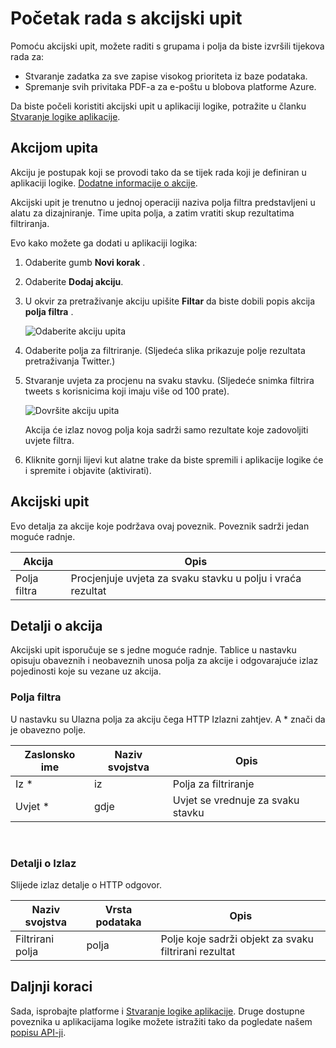 <properties
    pageTitle="Dodajte akciju upita u aplikacijama logike | Microsoft Azure"
    description="Pregled akcijski upit za izvođenje akcija kao što je filtar polja."
    services=""
    documentationCenter=""
    authors="jeffhollan"
    manager="erikre"
    editor=""
    tags="connectors"/>

<tags
   ms.service="logic-apps"
   ms.devlang="na"
   ms.topic="article"
   ms.tgt_pltfrm="na"
   ms.workload="na"
   ms.date="07/20/2016"
   ms.author="jehollan"/>

# <a name="get-started-with-the-query-action"></a>Početak rada s akcijski upit

Pomoću akcijski upit, možete raditi s grupama i polja da biste izvršili tijekova rada za:

- Stvaranje zadatka za sve zapise visokog prioriteta iz baze podataka.
- Spremanje svih privitaka PDF-a za e-poštu u blobova platforme Azure.

Da biste počeli koristiti akcijski upit u aplikaciji logike, potražite u članku [Stvaranje logike aplikacije](../app-service-logic/app-service-logic-create-a-logic-app.md).

## <a name="use-the-query-action"></a>Akcijom upita

Akciju je postupak koji se provodi tako da se tijek rada koji je definiran u aplikaciji logike. [Dodatne informacije o akcije](connectors-overview.md).  

Akcijski upit je trenutno u jednoj operaciji naziva polja filtra predstavljeni u alatu za dizajniranje. Time upita polja, a zatim vratiti skup rezultatima filtriranja.

Evo kako možete ga dodati u aplikaciji logika:

1. Odaberite gumb **Novi korak** .
2. Odaberite **Dodaj akciju**.
3. U okvir za pretraživanje akciju upišite **Filtar** da biste dobili popis akcija **polja filtra** .

    ![Odaberite akciju upita](./media/connectors-native-query/using-action-1.png)

4. Odaberite polja za filtriranje. (Sljedeća slika prikazuje polje rezultata pretraživanja Twitter.)
5. Stvaranje uvjeta za procjenu na svaku stavku. (Sljedeće snimka filtrira tweets s korisnicima koji imaju više od 100 prate).

    ![Dovršite akciju upita](./media/connectors-native-query/using-action-2.png)

    Akcija će izlaz novog polja koja sadrži samo rezultate koje zadovoljiti uvjete filtra.
6. Kliknite gornji lijevi kut alatne trake da biste spremili i aplikacije logike će i spremite i objavite (aktivirati).

## <a name="query-action"></a>Akcijski upit

Evo detalja za akcije koje podržava ovaj poveznik. Poveznik sadrži jedan moguće radnje.

|Akcija|Opis|
|---|---|
|Polja filtra|Procjenjuje uvjeta za svaku stavku u polju i vraća rezultat|

## <a name="action-details"></a>Detalji o akcija

Akcijski upit isporučuje se s jedne moguće radnje. Tablice u nastavku opisuju obaveznih i neobaveznih unosa polja za akcije i odgovarajuće izlaz pojedinosti koje su vezane uz akcija.

### <a name="filter-array"></a>Polja filtra
U nastavku su Ulazna polja za akciju čega HTTP Izlazni zahtjev.
A * znači da je obavezno polje.

|Zaslonsko ime|Naziv svojstva|Opis|
|---|---|---|
|Iz *|iz|Polja za filtriranje|
|Uvjet *|gdje|Uvjet se vrednuje za svaku stavku|
<br>

### <a name="output-details"></a>Detalji o Izlaz

Slijede izlaz detalje o HTTP odgovor.

|Naziv svojstva|Vrsta podataka|Opis|
|---|---|---|
|Filtrirani polja|polja|Polje koje sadrži objekt za svaku filtrirani rezultat|

## <a name="next-steps"></a>Daljnji koraci

Sada, isprobajte platforme i [Stvaranje logike aplikacije](../app-service-logic/app-service-logic-create-a-logic-app.md). Druge dostupne poveznika u aplikacijama logike možete istražiti tako da pogledate našem [popisu API-ji](apis-list.md).
